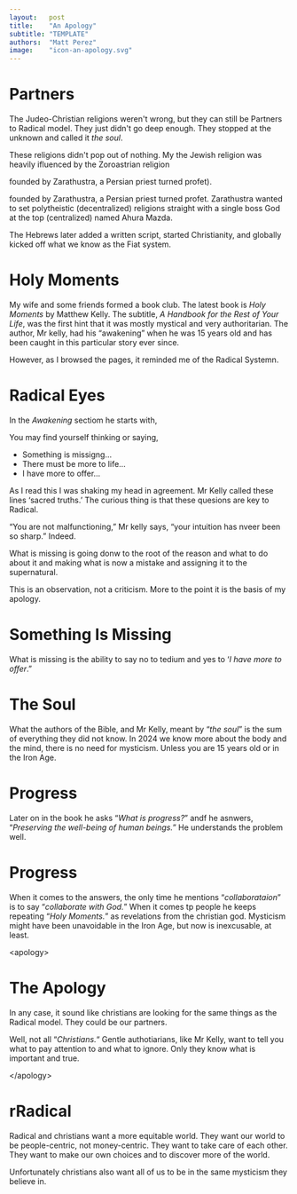 ```yaml
---
layout:   post
title:    "An Apology"
subtitle: "TEMPLATE"
authors:  "Matt Perez"
image:    "icon-an-apology.svg"
---
```


<div style='display:none; '>
 <p>The Judeo-Christian religions weren't wrong, they just didn't go deep enough.</p>
</div>

<h1>Partners</h1>
 <p>The Judeo-Christian religions weren't wrong, but they can still be Partners to Radical model. They just didn't go deep enough. They stopped at the unknown and called it <em>the soul</em>.</p>
 <p>These religions didn't pop out of nothing. My the Jewish religion was heavily ifluenced by the Zoroastrian religion</p>founded by Zarathustra, a Persian priest turned profet).</p>
 <p>founded by Zarathustra, a Persian priest turned profet. Zarathustra wanted to set polytheistic (decentralized) religions straight with a single boss God at the top (centralized) named Ahura Mazda.</p>
 <p>The Hebrews later added a written script, started Christianity, and globally kicked off what we know as the Fiat system.</p>

<h1>Holy Moments</h1>
 <p>My wife and some friends formed a book club. The latest book is <em>Holy Moments</em> by Matthew Kelly. The subtitle, <em>A Handbook for the Rest of Your Life</em>, was the first hint that it was mostly mystical and very authoritarian. The author, Mr kelly, had his &ldquo;awakening&rdquo; when he was 15 years old and has been caught in this particular story ever since.</p>
 <p>However, as I browsed the pages, it reminded me of the Radical Systemn.</p> 

<h1>Radical Eyes</h1>
 <p>In the <em>Awakening</em> sectiom he starts with,
 <div class="_citation">
  You may find yourself thinking or saying,
   <ul>
    <li>Something is missigng&hellip;</li>
    <li>There must be more to life&hellip;</li>
    <li>I have more to offer&hellip;</li>
   </ul>
 </div>
 <p>As I read this I was shaking my head in agreement. Mr Kelly called these lines &lsquo;sacred truths.&rsquo; The curious thing is that these quesions are key to Radical.</p>
 <p>&ldquo;You are not malfunctioning,&rdquo; Mr kelly says, &ldquo;your intuition has nveer been so sharp.&rdquo; Indeed.</p>
 <p>What is missing is going donw to the root of the reason and what to do about it and making what is now a mistake and assigning it to the supernatural.</p>
 <p>This is an observation, not a criticism. More to the point it is the basis of my apology.</p>

 <h1>Something Is Missing</h1>
  <p>What is missing is the ability to say no to tedium and yes to &lsquo;<em>I have more to offer</em>.&rdquo;</p>

<h1>The Soul</h1>
  <p>What the authors of the Bible, and Mr Kelly, meant by &ldquo;<em>the soul</em>&rdquo; is the sum of everything they did not know. In 2024 we know more about the body and the mind, there is no need for mysticism. Unless you are 15 years old or in the Iron Age.</p>

<h1>Progress</h1>
 <p>Later on in the book he asks &ldquo;<em>What is progress?</em>&rdquo; andf he asnwers, &ldquo;<em>Preserving the well-being of human beings.</em>&rdquo; He understands the problem well.</p>

<h1>Progress</h1>
 <p>When it comes to the answers, the only time he mentions &ldquo;<em>collaborataion</em>&rdquo; is to say &ldquo;<em>collaborate with God.</em>&rdquo; When it comes tp people he keeps repeating &ldquo;<em>Holy Moments.</em>&rdquo; as revelations from the christian god. Mysticism might have been unavoidable in the Iron Age, but now is inexcusable, at least.</p>

 &lt;apology&gt;

<h1>The Apology</h1>
 <p>In any case, it sound like christians are looking for the same things as the Radical model. They could be our partners.</p>
 <p>Well, not all &ldquo;<em>Christians.</em>&ldquo; Gentle authotiarians, like Mr Kelly, want to tell you what to pay attention to and what to ignore. Only they know what is important and true.</p>

 &lt;/apology&gt;

 <h1>rRadical</h1>
  <p>Radical and christians want a more equitable world. They want our world to be people-centric, not money-centric. They want to take care of each other. They want to make our own choices and to discover more of the world.</p>
  <p>Unfortunately christians also want all of us to be in the same mysticism they believe in.</p>
